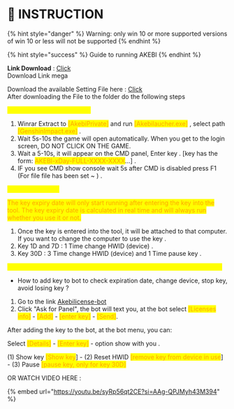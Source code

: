 # 📖 INSTRUCTION

{% hint style="danger" %}
Warning: only win 10 or more supported versions of win 10 or less will not be supported
{% endhint %}

{% hint style="success" %}
Guide to running AKEBI
{% endhint %}

**Link Download** : [Click](https://discord.com/channels/1104940962804936856/1158038172295508081/1158038996136509550) \
Download Link mega&#x20;

Download the available Setting File here : [Click](https://drive.google.com/drive/folders/16sKte70I\_fK8W09K4BJnS6JqzPzy\_KuR?usp=sharing)\
After downloading the File to the folder do the following steps

<mark style="color:yellow;">**I . RUNNING INSTRUCTIONS**</mark>

1. Winrar Extract to <mark style="color:orange;">\[AkebiPrivate]</mark> and run <mark style="color:orange;">\[Akebilaucher.exe]</mark> , select path <mark style="color:orange;">\[GenshinImpact.exe]</mark> .
2. Wait 5s-10s the game will open automatically. When you get to the login screen, DO NOT CLICK ON THE GAME.
3. Wait a 5-10s, it will appear on the CMD panel, Enter key . \[key has the form: <mark style="color:orange;">AKEBI-xDay-FULL-XXXX-XXXX</mark>...] .
4. IF you see CMD show console wait 5s after CMD is disabled press F1 (For file file has been set \~ ) .&#x20;

<mark style="color:yellow;">**II . INFORMATION**</mark>&#x20;

<mark style="color:orange;">The key expiry date will only start running after entering the key into the tool. The key expiry date is calculated in real time and will always run whether you use it or not.</mark>

1. Once the key is entered into the tool, it will be attached to that computer. If you want to change the computer to use the key .
2. Key 1D and 7D : 1 Time change HWID (device) .
3. Key 30D : 3 Time change HWID (device) and 1 Time pause key .&#x20;

<mark style="color:yellow;">**III . IMPORTANT ! \[Should be done immediately after purchasing the key]**</mark>

* How to add key to bot to check expiration date, change device, stop key, avoid losing key ?

1. Go to the link [Akebi⁠license-bot](https://discordapp.com/channels/440536354544156683/1063808878556487710)
2. Click "Ask for Panel", the bot will text you, at the bot select <mark style="color:orange;">\[Licenses info]</mark> - <mark style="color:orange;">\[Add]</mark> - <mark style="color:orange;">\[enter key]</mark> - <mark style="color:orange;">\[Send]</mark>.

After adding the key to the bot, at the bot menu, you can:&#x20;

Select <mark style="color:orange;">\[Details]</mark> - <mark style="color:orange;">\[Enter key]</mark> - option show with you .&#x20;

(1) Show key <mark style="color:orange;">\[Show key</mark>] - (2) Reset HWID <mark style="color:orange;">\[remove key from device in use</mark>] - (3) Pause <mark style="color:orange;">\[pause key, only for key 30D]</mark>

OR WATCH VIDEO HERE :&#x20;

{% embed url="https://youtu.be/syRp56qt2CE?si=AAg-QPJMyh43M394" %}
